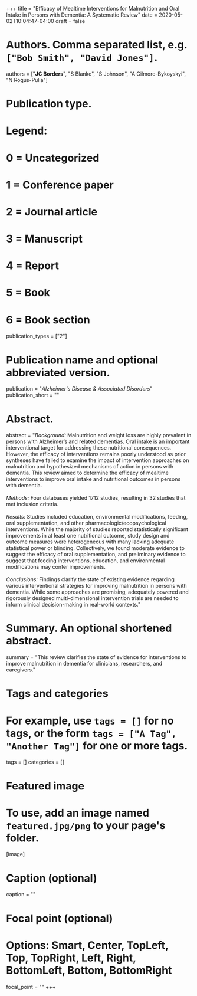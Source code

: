 +++
title = "Efficacy of Mealtime Interventions for Malnutrition and Oral Intake in Persons with Dementia: A Systematic Review"
date = 2020-05-02T10:04:47-04:00
draft = false

# Authors. Comma separated list, e.g. `["Bob Smith", "David Jones"]`.
authors = ["**JC Borders**", "S Blanke", "S Johnson", "A Gilmore-Bykoyskyi", "N Rogus-Pulia"]

# Publication type.
# Legend:
# 0 = Uncategorized
# 1 = Conference paper
# 2 = Journal article
# 3 = Manuscript
# 4 = Report
# 5 = Book
# 6 = Book section
publication_types = ["2"]

# Publication name and optional abbreviated version.
publication = "*Alzheimer's Disease & Associated Disorders*"
publication_short = ""

# Abstract.
abstract = "*Background:* Malnutrition and weight loss are highly prevalent in persons with Alzheimer’s and related dementias. Oral intake is an important interventional target for addressing these nutritional consequences. However, the efficacy of interventions remains poorly understood as prior syntheses have failed to examine the impact of intervention approaches on malnutrition and hypothesized mechanisms of action in persons with dementia. This review aimed to determine the efficacy of mealtime interventions to improve oral intake and nutritional outcomes in persons with dementia.   <br><br> *Methods:* Four databases yielded 1712 studies, resulting in 32 studies that met inclusion criteria.  <br><br> *Results:* Studies included education, environmental modifications, feeding, oral supplementation, and other pharmacologic/ecopsychological interventions. While the majority of studies reported statistically significant improvements in at least one nutritional outcome, study design and outcome measures were heterogeneous with many lacking adequate statistical power or blinding. Collectively, we found moderate evidence to suggest the efficacy of oral supplementation, and preliminary evidence to suggest that feeding interventions, education, and environmental modifications may confer improvements.   <br><br> *Conclusions:* Findings clarify the state of existing evidence regarding various interventional strategies for improving malnutrition in persons with dementia. While some approaches are promising, adequately powered and rigorously designed multi-dimensional intervention trials are needed to inform clinical decision-making in real-world contexts."

# Summary. An optional shortened abstract.
summary = "This review clarifies the state of evidence for interventions to improve malnutrition in dementia for clinicians, researchers, and caregivers."

# Tags and categories
# For example, use `tags = []` for no tags, or the form `tags = ["A Tag", "Another Tag"]` for one or more tags.
tags = []
categories = []

# Featured image
# To use, add an image named `featured.jpg/png` to your page's folder. 
[image]
  # Caption (optional)
  caption = ""

  # Focal point (optional)
  # Options: Smart, Center, TopLeft, Top, TopRight, Left, Right, BottomLeft, Bottom, BottomRight
  focal_point = ""
+++
